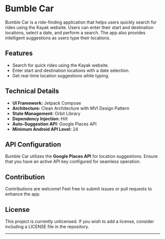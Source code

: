 # Bumble Car

Bumble Car is a ride-finding application that helps users quickly search for rides using the Kayak
website. Users can enter their start and destination locations, select a date, and perform a search.
The app also provides intelligent suggestions as users type their locations.

## Features

- Search for quick rides using the Kayak website.
- Enter start and destination locations with a date selection.
- Get real-time location suggestions while typing.

## Technical Details

- **UI Framework:** Jetpack Compose
- **Architecture:** Clean Architecture with MVI Design Pattern
- **State Management:** Orbit Library
- **Dependency Injection:** Hilt
- **Auto-Suggestion API:** Google Places API
- **Minimum Android API Level:** 24

## API Configuration

Bumble Car utilizes the **Google Places API** for location suggestions. Ensure that you have an
active API key configured for seamless operation.

## Contribution

Contributions are welcome! Feel free to submit issues or pull requests to enhance the app.

## License

This project is currently unlicensed. If you wish to add a license, consider including a LICENSE
file in the repository.

---

